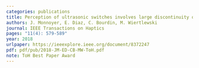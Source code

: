 ```yaml
---
categories: publications
title: Perception of ultrasonic switches involves large discontinuity of the mechanical impedance
authors: J. Monnoyer, E. Diaz, C. Bourdin, M. Wiertlewski
journal: IEEE Transactions on Haptics
pages: "11(4): 579-589"
year: 2018
urlpaper: https://ieeexplore.ieee.org/document/8372247
pdf: pdf/pub/2018-JM-ED-CB-MW-ToH.pdf
note: ToH Best Paper Award
---
```

